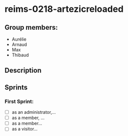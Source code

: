 # reims-0218-artezicreloaded

## Group members:


* Aurélie
* Arnaud
* Max
* Thibaud


## Description


## Sprints

### First Sprint:
- [ ] as an administrator,...
- [ ] as a member, ...
- [ ] as a member...
- [ ] as a visitor...
